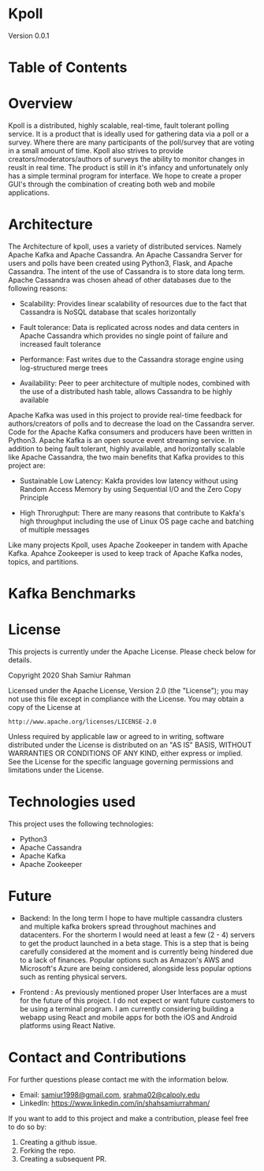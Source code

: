 # Kpoll
Version 0.0.1

# Table of Contents

# Overview
Kpoll is a distributed, highly scalable, real-time, fault tolerant polling service. It is a product that is ideally used for gathering data via a poll or a survey. Where there are many participants of the poll/survey that are voting in a small amount of time. Kpoll also strives to provide creators/moderators/authors of surveys the ability to monitor changes in reuslt in real time. The product is still in it's infancy and unfortunately only has a simple terminal program for interface. We hope to create a proper GUI's through the combination of creating both web and mobile applications.

# Architecture
The Architecture of kpoll, uses a variety of distributed services. Namely Apache Kafka and Apache Cassandra. 
An Apache Cassandra Server for users and polls have been created using Python3, Flask, and Apache Cassandra. The intent of the use of Cassandra is to store data long term. Apache Cassandra was chosen ahead of other databases due to the following reasons:

- Scalability: Provides linear scalability of resources due to the fact that Cassandra is NoSQL database that scales horizontally 

- Fault tolerance: Data is replicated across nodes and data centers in Apache Cassandra which provides no single point of failure and increased fault tolerance 

- Performance: Fast writes due to the Cassandra storage engine using log-structured merge trees

- Availability: Peer to peer architecture of multiple nodes, combined with the use of a distributed hash table, allows Cassandra to be highly available

Apache Kafka was used in this project to provide real-time feedback for authors/creators of polls and to decrease the load on the Cassandra server. Code for the Apache Kafka consumers and producers have been written in Python3. Apache Kafka is an open source event streaming service. In addition to being fault tolerant, highly available, and horizontally scalable like Apache Cassandra, the two main benefits that Kafka provides to this project are:

- Sustainable Low Latency: Kakfa provides low latency without using Random Access Memory by using Sequential I/O and the Zero Copy Principle

- High Throrughput: There are many reasons that contribute to Kakfa's high throughput including the use of Linux OS page cache and batching of multiple messages

Like many projects Kpoll, uses Apache Zookeeper in tandem with Apache Kafka. Apahce Zookeeper is used to keep track of Apache Kafka nodes, topics, and partitions.

# Kafka Benchmarks

# License
This projects is currently under the Apache License. Please check below for details.

Copyright 2020 Shah Samiur Rahman

Licensed under the Apache License, Version 2.0 (the "License");
you may not use this file except in compliance with the License.
You may obtain a copy of the License at

    http://www.apache.org/licenses/LICENSE-2.0

Unless required by applicable law or agreed to in writing, software
distributed under the License is distributed on an "AS IS" BASIS,
WITHOUT WARRANTIES OR CONDITIONS OF ANY KIND, either express or implied.
See the License for the specific language governing permissions and
limitations under the License.

# Technologies used
This project uses the following technologies:
- Python3
- Apache Cassandra
- Apache Kafka
- Apache Zookeeper

# Future
- Backend: In the long term I hope to have multiple cassandra clusters and multiple kafka brokers spread throughout machines and datacenters. For the shorterm I would need at least a few (2 - 4) servers to get the product launched in a beta stage. This is a step that is being carefully considered at the moment and is currently being hindered due to a lack of finances. Popular options such as Amazon's AWS and Microsoft's Azure are being considered, alongside less popular options such as renting physical servers.

- Frontend : As previously mentioned proper User Interfaces are a must for the future of this project. I do not expect or want future customers to be using a terminal program. I am currently considering building a webapp using React and mobile apps for both the iOS and Android platforms using React Native.

# Contact and Contributions
For further questions please contact me with the information below. 
- Email: samiur1998@gmail.com, srahma02@calpoly.edu
- LinkedIn: https://www.linkedin.com/in/shahsamiurrahman/

If you want to add to this project and make a contribution, please feel free to do so by:
1. Creating a github issue.
2. Forking the repo.
3. Creating a subsequent PR.



